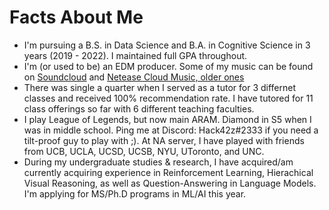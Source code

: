 # Facts About Me
* I'm pursuing a B.S. in Data Science and B.A. in Cognitive Science in 3 years (2019 - 2022). I maintained full GPA throughout.
* I'm (or used to be) an EDM producer. Some of my music can be found on [Soundcloud](https://soundcloud.com/zirui-wang-468568731) and [Netease Cloud Music, older ones](https://music.163.com/#/user/home?id=79183168)
* There was single a quarter when I served as a tutor for 3 differnet classes and received 100% recommendation rate. I have tutored for 11 class offerings so far with 6 different teaching faculties.
* I play League of Legends, but now main ARAM. Diamond in S5 when I was in middle school. Ping me at Discord: Hack42z#2333 if you need a tilt-proof guy to play with ;). At NA server, I have played with friends from UCB, UCLA, UCSD, UCSB, NYU, UToronto, and UNC.
* During my undergraduate studies & research, I have acquired/am currently acquiring experience in Reinforcement Learning, Hierachical Visual Reasoning, as well as Question-Answering in Language Models. I'm applying for MS/Ph.D programs in ML/AI this year.
